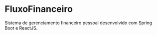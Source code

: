 # FluxoFinanceiro
Sistema de gerenciamento financeiro pessoal desenvolvido com Spring Boot e ReactJS.
